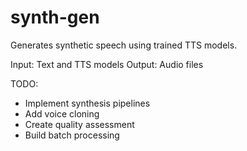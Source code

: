 # synth-gen

Generates synthetic speech using trained TTS models.

Input: Text and TTS models
Output: Audio files

TODO:
- Implement synthesis pipelines
- Add voice cloning
- Create quality assessment
- Build batch processing
